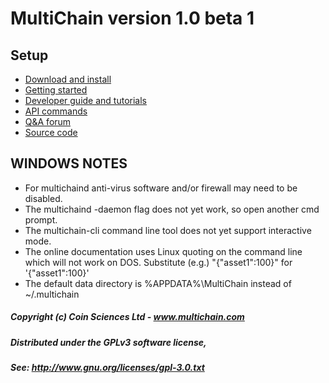 
# MultiChain version 1.0 beta 1

## Setup

- [Download and install](http://www.multichain.com/download-install/)
- [Getting started](http://www.multichain.com/getting-started/)
- [Developer guide and tutorials](http://www.multichain.com/developers/)
- [API commands](http://www.multichain.com/developers/json-rpc-api/)
- [Q&A forum](http://www.multichain.com/qa/)
- [Source code](https://github.com/MultiChain/multichain)

WINDOWS NOTES
-------------

* For multichaind anti-virus software and/or firewall may need to be disabled.
* The multichaind -daemon flag does not yet work, so open another cmd prompt.
* The multichain-cli command line tool does not yet support interactive mode.
* The online documentation uses Linux quoting on the command line which will
  not work on DOS. Substitute (e.g.) "{\"asset1\":100}" for '{"asset1":100}'
* The default data directory is %APPDATA%\MultiChain instead of ~/.multichain


##### Copyright (c) Coin Sciences Ltd - www.multichain.com

##### Distributed under the GPLv3 software license,
##### See: http://www.gnu.org/licenses/gpl-3.0.txt
